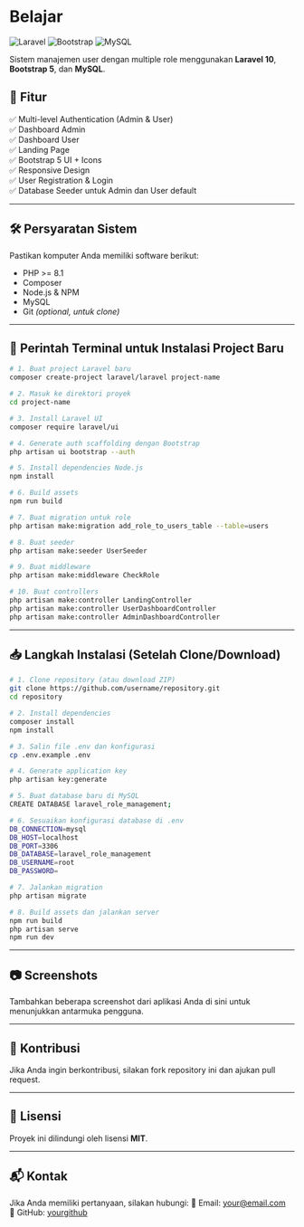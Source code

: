 # Belajar

![Laravel](https://img.shields.io/badge/Laravel-10-red?style=for-the-badge&logo=laravel)
![Bootstrap](https://img.shields.io/badge/Bootstrap-5-blue?style=for-the-badge&logo=bootstrap)
![MySQL](https://img.shields.io/badge/MySQL-Database-informational?style=for-the-badge&logo=mysql)

Sistem manajemen user dengan multiple role menggunakan **Laravel 10**, **Bootstrap 5**, dan **MySQL**.

## 🚀 Fitur

✅ Multi-level Authentication (Admin & User)  
✅ Dashboard Admin  
✅ Dashboard User  
✅ Landing Page  
✅ Bootstrap 5 UI + Icons  
✅ Responsive Design  
✅ User Registration & Login  
✅ Database Seeder untuk Admin dan User default

---

## 🛠️ Persyaratan Sistem

Pastikan komputer Anda memiliki software berikut:

-   PHP >= 8.1
-   Composer
-   Node.js & NPM
-   MySQL
-   Git _(optional, untuk clone)_

---

## 🔧 Perintah Terminal untuk Instalasi Project Baru

```bash
# 1. Buat project Laravel baru
composer create-project laravel/laravel project-name

# 2. Masuk ke direktori proyek
cd project-name

# 3. Install Laravel UI
composer require laravel/ui

# 4. Generate auth scaffolding dengan Bootstrap
php artisan ui bootstrap --auth

# 5. Install dependencies Node.js
npm install

# 6. Build assets
npm run build

# 7. Buat migration untuk role
php artisan make:migration add_role_to_users_table --table=users

# 8. Buat seeder
php artisan make:seeder UserSeeder

# 9. Buat middleware
php artisan make:middleware CheckRole

# 10. Buat controllers
php artisan make:controller LandingController
php artisan make:controller UserDashboardController
php artisan make:controller AdminDashboardController
```

---

## 📥 Langkah Instalasi (Setelah Clone/Download)

```bash
# 1. Clone repository (atau download ZIP)
git clone https://github.com/username/repository.git
cd repository

# 2. Install dependencies
composer install
npm install

# 3. Salin file .env dan konfigurasi
cp .env.example .env

# 4. Generate application key
php artisan key:generate

# 5. Buat database baru di MySQL
CREATE DATABASE laravel_role_management;

# 6. Sesuaikan konfigurasi database di .env
DB_CONNECTION=mysql
DB_HOST=localhost
DB_PORT=3306
DB_DATABASE=laravel_role_management
DB_USERNAME=root
DB_PASSWORD=

# 7. Jalankan migration
php artisan migrate

# 8. Build assets dan jalankan server
npm run build
php artisan serve
npm run dev
```

---

## 📷 Screenshots

Tambahkan beberapa screenshot dari aplikasi Anda di sini untuk menunjukkan antarmuka pengguna.

---

## 🤝 Kontribusi

Jika Anda ingin berkontribusi, silakan fork repository ini dan ajukan pull request.

---

## 📜 Lisensi

Proyek ini dilindungi oleh lisensi **MIT**.

---

## 📬 Kontak

Jika Anda memiliki pertanyaan, silakan hubungi:
📧 Email: your@email.com  
🐙 GitHub: [yourgithub](https://github.com/yourgithub)
